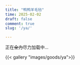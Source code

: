 ```yaml
---
title: "鸭鸭羊毛毡"
time: 2025-02-02
draft: false
comment: true
slug: '/ya/'

---
```


正在~~全力~~尽力加载中…

{{< gallery "images/goods/ya">}}